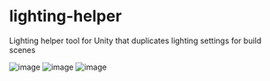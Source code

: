 # lighting-helper
Lighting helper tool for Unity that duplicates lighting settings for build scenes


![image](https://github.com/emircaganyldrm/lighting-helper/assets/70021708/9112447a-6cc8-49e3-9b26-b6628df40343)
![image](https://github.com/emircaganyldrm/lighting-helper/assets/70021708/e8fb753e-d73c-426f-a78e-d0eed371394c)
![image](https://github.com/emircaganyldrm/lighting-helper/assets/70021708/c22db26b-c930-492b-bad4-0f83f491fed3)
